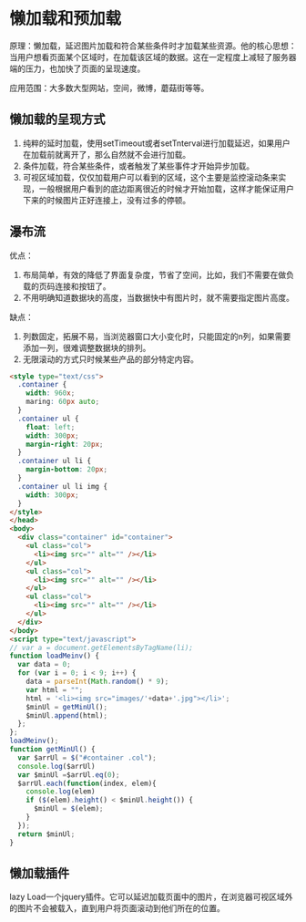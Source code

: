 # 懒加载和预加载

原理：懒加载，延迟图片加载和符合某些条件时才加载某些资源。他的核心思想：当用户想看页面某个区域时，在加载该区域的数据。这在一定程度上减轻了服务器端的压力，也加快了页面的呈现速度。

应用范围：大多数大型网站，空间，微博，蘑菇街等等。

## 懒加载的呈现方式

1. 纯粹的延时加载，使用setTimeout或者setTnterval进行加载延迟，如果用户在加载前就离开了，那么自然就不会进行加载。
2. 条件加载，符合某些条件，或者触发了某些事件才开始异步加载。
3. 可视区域加载，仅仅加载用户可以看到的区域，这个主要是监控滚动条来实现，一般根据用户看到的底边距离很近的时候才开始加载，这样才能保证用户下来的时候图片正好连接上，没有过多的停顿。

## 瀑布流

优点：

1. 布局简单，有效的降低了界面复杂度，节省了空间，比如，我们不需要在做负载的页码连接和按钮了。
2. 不用明确知道数据块的高度，当数据快中有图片时，就不需要指定图片高度。

缺点：

1. 列数固定，拓展不易，当浏览器窗口大小变化时，只能固定的n列，如果需要添加一列，很难调整数据块的排列。
2. 无限滚动的方式只时候某些产品的部分特定内容。

```html
<style type="text/css">
  .container {
    width: 960x;
    maring: 60px auto;
  }
  .container ul {
    float: left;
    width: 300px;
    margin-right: 20px;
  }
  .container ul li {
    margin-bottom: 20px;
  }
  .container ul li img {
    width: 300px;
  }
</style>
</head>
<body>
  <div class="container" id="container">
    <ul class="col">
      <li><img src="" alt="" /></li>
    </ul>
    <ul class="col">
      <li><img src="" alt="" /></li>
    </ul>
    <ul class="col">
      <li><img src="" alt="" /></li>
    </ul>
  </div>
</body>
<script type="text/javascript">
// var a = document.getElementsByTagName(li);
function loadMeinv() {
  var data = 0;
  for (var i = 0; i < 9; i++) {
    data = parseInt(Math.random() * 9);
    var html = "";
    html = '<li><img src="images/'+data+'.jpg"></li>';
    $minUl = getMinUl();
    $minUl.append(html);  
  };
};
loadMeinv();
function getMinUl() {
  var $arrUl = $("#container .col");
  console.log($arrUl)
  var $minUl =$arrUl.eq(0);
  $arrUl.each(function(index, elem){
    console.log(elem)
    if ($(elem).height() < $minUl.height()) {
      $minUl = $(elem);
    }
  });
  return $minUl;
}
```

## 懒加载插件

lazy Load一个jquery插件。它可以延迟加载页面中的图片，在浏览器可视区域外的图片不会被载入，直到用户将页面滚动到他们所在的位置。
